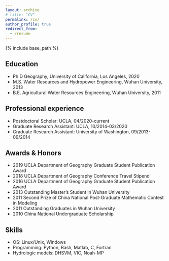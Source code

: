 ```yaml
---
layout: archive
# title: "CV"
permalink: /cv/
author_profile: true
redirect_from:
  - /resume
---
```


{% include base_path %}
## Education
* Ph.D   Geography, University of California, Los Angeles, 2020
* M.S.   Water Resources and Hydropower Engineering, Wuhan University, 2013
* B.E.   Agricultural Water Resources Engineering, Wuhan University, 2011

## Professional experience
* Postdoctoral Scholar: UCLA, 04/2020-current
* Graduate Research Assistant: UCLA, 10/2014-03/2020
* Graduate Research Assistant: University of Washington, 09/2013-09/2014

## Awards & Honors
* 2019  UCLA Department of Geography Graduate Student Publication Award 
* 2018  UCLA Department of Geography Conference Travel Stipend
* 2016  UCLA Department of Geography Graduate Student Publication Award 
* 2013  Outstanding Master’s Student in Wuhan University
* 2011  Second Prize of China National Post-Graduate Mathematic Contest in Modeling 
* 2011  Outstanding Graduates in Wuhan University
* 2010  China National Undergraduate Scholarship

## Skills
* OS: Linux/Unix, Windows
* Programming: Python, Bash, Matlab, C, Fortran
* Hydrologic models: DHSVM, VIC, Noah-MP
